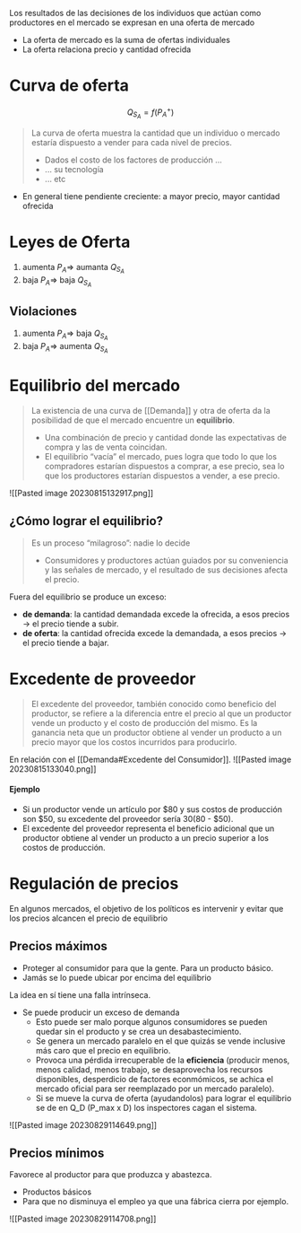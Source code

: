 Los resultados de las decisiones de los individuos que actúan como productores en el mercado se expresan en una oferta de mercado
- La oferta de mercado es la suma de ofertas individuales
- La oferta relaciona precio y cantidad ofrecida


# Curva de oferta

$$Q_{S_A} = f(P_A^{+})$$

> La curva de oferta muestra la cantidad que un individuo o mercado estaría dispuesto a vender para cada nivel de precios.
> - Dados el costo de los factores de producción ...
> - ... su tecnología 
> - ... etc

- En general tiene pendiente creciente: a mayor precio, mayor cantidad ofrecida

# Leyes de Oferta
1. aumenta $P_A \Rightarrow$ aumanta $Q_{S_A}$ 
2. baja $P_A \Rightarrow$ baja $Q_{S_A}$ 

## Violaciones
1. aumenta $P_A \Rightarrow$ baja $Q_{S_A}$ 
2. baja $P_A \Rightarrow$ aumenta $Q_{S_A}$ 



# Equilibrio del mercado

> La existencia de una curva de [[Demanda]] y otra de oferta da la posibilidad de que el mercado encuentre un **equilibrio**.
> - Una combinación de precio y cantidad donde las expectativas de compra y las de venta coincidan.
> - El equilibrio “vacía” el mercado, pues logra que todo lo que los compradores estarían dispuestos a comprar, a ese precio, sea lo que los productores estarían dispuestos a vender, a ese precio.

![[Pasted image 20230815132917.png]]

## ¿Cómo lograr el equilibrio?

> Es un proceso “milagroso”: nadie lo decide 
> - Consumidores y productores actúan guiados por su conveniencia y las señales de mercado, y el resultado de sus decisiones afecta el precio.

Fuera del equilibrio se produce un exceso:
- **de demanda**: la cantidad demandada excede la ofrecida, a esos precios → el precio tiende a subir.
- **de oferta**: la cantidad ofrecida excede la demandada, a esos precios → el precio tiende a bajar.
# Excedente de proveedor
> El excedente del proveedor, también conocido como beneficio del productor, se refiere a la diferencia entre el precio al que un productor vende un producto y el costo de producción del mismo. Es la ganancia neta que un productor obtiene al vender un producto a un precio mayor que los costos incurridos para producirlo.


En relación con el [[Demanda#Excedente del Consumidor]].
![[Pasted image 20230815133040.png]]
#### Ejemplo
- Si un productor vende un artículo por $80 y sus costos de producción son $50, su excedente del proveedor sería $30 ($80 - $50).
- El excedente del proveedor representa el beneficio adicional que un productor obtiene al vender un producto a un precio superior a los costos de producción.
	
# Regulación de precios

En algunos mercados, el objetivo de los políticos es intervenir y evitar que los precios alcancen el precio de equilibrio 
## Precios máximos
- Proteger al consumidor para que la gente. Para un producto básico. 
- Jamás se lo puede ubicar por encima del equilibrio

La idea en sí tiene una falla intrínseca.
- Se puede producir un exceso de demanda
	- Esto puede ser malo porque algunos consumidores se pueden quedar sin el producto y se crea un desabastecimiento.
	- Se genera un mercado paralelo en el que quizás se vende inclusive más caro que el precio en equilibrio.
	- Provoca una pérdida irrecuperable de la **eficiencia** (producir menos, menos calidad, menos trabajo, se desaprovecha los recursos disponibles, desperdicio de factores econmómicos, se achica el mercado oficial para ser reemplazado por un mercado paralelo).
	- Si se mueve la curva de oferta (ayudandolos) para lograr el equilibrio se de en Q_D (P_max x D) los inspectores cagan el sistema. 


![[Pasted image 20230829114649.png]]



## Precios mínimos

Favorece al productor para que produzca y abastezca.
- Productos básicos
- Para que no disminuya el empleo ya que una fábrica cierra por ejemplo.

![[Pasted image 20230829114708.png]]

